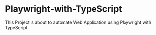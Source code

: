 # Playwright-with-TypeScript
This Project is about to automate Web Application using Playwright with TypeScript
